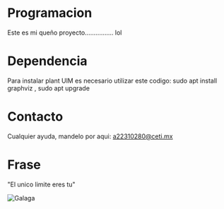 # Programacion
Este es mi queño proyecto................
lol

# Dependencia
Para instalar plant UlM es necesario utilizar este codigo: sudo apt install  graphviz , sudo apt upgrade

# Contacto
Cualquier ayuda, mandelo por aqui: a22310280@ceti.mx

# Frase
"El unico limite eres tu"

![Galaga](https://assets.nintendo.com/image/upload/ar_16:9,c_lpad,w_656/b_white/f_auto/q_auto/ncom/es_LA/games/switch/a/arcade-archives-galaga-switch/hero)



